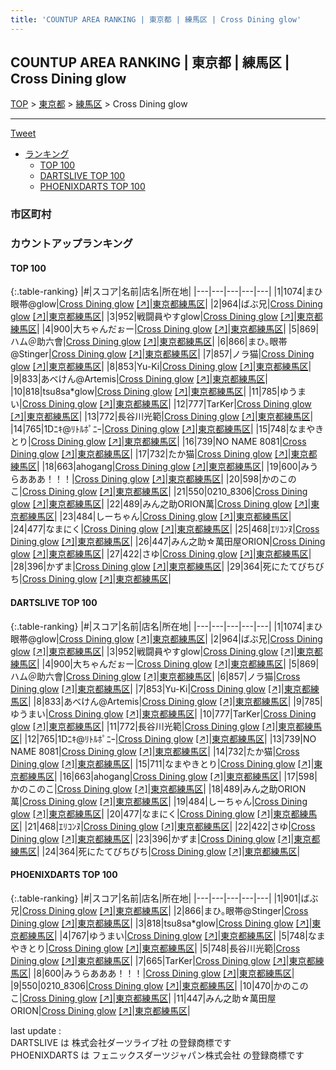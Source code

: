 ```yaml
---
title: 'COUNTUP AREA RANKING | 東京都 | 練馬区 | Cross Dining glow'
---
```

## COUNTUP AREA RANKING | 東京都 | 練馬区 | Cross Dining glow

[TOP](/darts/rank/) > [東京都](/darts/rank/東京都/) > [練馬区](/darts/rank/東京都/練馬区/) > Cross Dining glow

___

<a href="https://twitter.com/share?ref_src=twsrc%5Etfw" data-text="COUNTUP AREA RANKING | 東京都練馬区Cross Dining glow" class="twitter-share-button" data-hashtags="DARTSLIVE,PHOENIXDARTS,darts,ダーツ" data-show-count="false">Tweet</a>

* [ランキング](#カウントアップランキング)
    * [TOP 100](#top-100)
    * [DARTSLIVE TOP 100](#dartslive-top-100)
    * [PHOENIXDARTS TOP 100](#phoenixdarts-top-100)

### 市区町村

<ul>

</ul>

### カウントアップランキング

#### TOP 100



{:.table-ranking}
|#|スコア|名前|店名|所在地|
|---|---|---|---|---|
|1|1074|<span class="rank-name-dl">まひ眼帯@glow</span>|<a href="/darts/rank/shops/ed66271e0ed7c8d70d9b047a20a7ba1e.html">Cross Dining glow</a> <a href="https://search.dartslive.com/jp/shop/ed66271e0ed7c8d70d9b047a20a7ba1e">[↗]</a>|<a href="/darts/rank/東京都/練馬区">東京都練馬区</a>|
|2|964|<span class="rank-name-dl">ばぶ兄</span>|<a href="/darts/rank/shops/ed66271e0ed7c8d70d9b047a20a7ba1e.html">Cross Dining glow</a> <a href="https://search.dartslive.com/jp/shop/ed66271e0ed7c8d70d9b047a20a7ba1e">[↗]</a>|<a href="/darts/rank/東京都/練馬区">東京都練馬区</a>|
|3|952|<span class="rank-name-dl">戦闘員やすglow</span>|<a href="/darts/rank/shops/ed66271e0ed7c8d70d9b047a20a7ba1e.html">Cross Dining glow</a> <a href="https://search.dartslive.com/jp/shop/ed66271e0ed7c8d70d9b047a20a7ba1e">[↗]</a>|<a href="/darts/rank/東京都/練馬区">東京都練馬区</a>|
|4|900|<span class="rank-name-dl">大ちゃんだぉー</span>|<a href="/darts/rank/shops/ed66271e0ed7c8d70d9b047a20a7ba1e.html">Cross Dining glow</a> <a href="https://search.dartslive.com/jp/shop/ed66271e0ed7c8d70d9b047a20a7ba1e">[↗]</a>|<a href="/darts/rank/東京都/練馬区">東京都練馬区</a>|
|5|869|<span class="rank-name-dl">ハム＠助六會</span>|<a href="/darts/rank/shops/ed66271e0ed7c8d70d9b047a20a7ba1e.html">Cross Dining glow</a> <a href="https://search.dartslive.com/jp/shop/ed66271e0ed7c8d70d9b047a20a7ba1e">[↗]</a>|<a href="/darts/rank/東京都/練馬区">東京都練馬区</a>|
|6|866|<span class="rank-name-pd">まひ｡眼帯@Stinger</span>|<a href="/darts/rank/shops/53908.html">Cross Dining glow</a> <a href="https://vs.phoenixdarts.com/jp/shop/shopDetailInfo/s_53908?s_seq=53908">[↗]</a>|<a href="/darts/rank/東京都/練馬区">東京都練馬区</a>|
|7|857|<span class="rank-name-dl">ノラ猫</span>|<a href="/darts/rank/shops/ed66271e0ed7c8d70d9b047a20a7ba1e.html">Cross Dining glow</a> <a href="https://search.dartslive.com/jp/shop/ed66271e0ed7c8d70d9b047a20a7ba1e">[↗]</a>|<a href="/darts/rank/東京都/練馬区">東京都練馬区</a>|
|8|853|<span class="rank-name-dl">Yu-Ki</span>|<a href="/darts/rank/shops/ed66271e0ed7c8d70d9b047a20a7ba1e.html">Cross Dining glow</a> <a href="https://search.dartslive.com/jp/shop/ed66271e0ed7c8d70d9b047a20a7ba1e">[↗]</a>|<a href="/darts/rank/東京都/練馬区">東京都練馬区</a>|
|9|833|<span class="rank-name-dl">あべけん@Artemis</span>|<a href="/darts/rank/shops/ed66271e0ed7c8d70d9b047a20a7ba1e.html">Cross Dining glow</a> <a href="https://search.dartslive.com/jp/shop/ed66271e0ed7c8d70d9b047a20a7ba1e">[↗]</a>|<a href="/darts/rank/東京都/練馬区">東京都練馬区</a>|
|10|818|<span class="rank-name-pd">tsu8sa*glow</span>|<a href="/darts/rank/shops/53908.html">Cross Dining glow</a> <a href="https://vs.phoenixdarts.com/jp/shop/shopDetailInfo/s_53908?s_seq=53908">[↗]</a>|<a href="/darts/rank/東京都/練馬区">東京都練馬区</a>|
|11|785|<span class="rank-name-dl">ゆうまい</span>|<a href="/darts/rank/shops/ed66271e0ed7c8d70d9b047a20a7ba1e.html">Cross Dining glow</a> <a href="https://search.dartslive.com/jp/shop/ed66271e0ed7c8d70d9b047a20a7ba1e">[↗]</a>|<a href="/darts/rank/東京都/練馬区">東京都練馬区</a>|
|12|777|<span class="rank-name-dl">TarKer</span>|<a href="/darts/rank/shops/ed66271e0ed7c8d70d9b047a20a7ba1e.html">Cross Dining glow</a> <a href="https://search.dartslive.com/jp/shop/ed66271e0ed7c8d70d9b047a20a7ba1e">[↗]</a>|<a href="/darts/rank/東京都/練馬区">東京都練馬区</a>|
|13|772|<span class="rank-name-dl">長谷川光範</span>|<a href="/darts/rank/shops/ed66271e0ed7c8d70d9b047a20a7ba1e.html">Cross Dining glow</a> <a href="https://search.dartslive.com/jp/shop/ed66271e0ed7c8d70d9b047a20a7ba1e">[↗]</a>|<a href="/darts/rank/東京都/練馬区">東京都練馬区</a>|
|14|765|<span class="rank-name-dl">1Dﾆｷ@ﾘﾄﾙﾎﾟﾆｰ</span>|<a href="/darts/rank/shops/ed66271e0ed7c8d70d9b047a20a7ba1e.html">Cross Dining glow</a> <a href="https://search.dartslive.com/jp/shop/ed66271e0ed7c8d70d9b047a20a7ba1e">[↗]</a>|<a href="/darts/rank/東京都/練馬区">東京都練馬区</a>|
|15|748|<span class="rank-name-pd">なまやきとり</span>|<a href="/darts/rank/shops/53908.html">Cross Dining glow</a> <a href="https://vs.phoenixdarts.com/jp/shop/shopDetailInfo/s_53908?s_seq=53908">[↗]</a>|<a href="/darts/rank/東京都/練馬区">東京都練馬区</a>|
|16|739|<span class="rank-name-dl">NO NAME 8081</span>|<a href="/darts/rank/shops/ed66271e0ed7c8d70d9b047a20a7ba1e.html">Cross Dining glow</a> <a href="https://search.dartslive.com/jp/shop/ed66271e0ed7c8d70d9b047a20a7ba1e">[↗]</a>|<a href="/darts/rank/東京都/練馬区">東京都練馬区</a>|
|17|732|<span class="rank-name-dl">たか猫</span>|<a href="/darts/rank/shops/ed66271e0ed7c8d70d9b047a20a7ba1e.html">Cross Dining glow</a> <a href="https://search.dartslive.com/jp/shop/ed66271e0ed7c8d70d9b047a20a7ba1e">[↗]</a>|<a href="/darts/rank/東京都/練馬区">東京都練馬区</a>|
|18|663|<span class="rank-name-dl">ahogang</span>|<a href="/darts/rank/shops/ed66271e0ed7c8d70d9b047a20a7ba1e.html">Cross Dining glow</a> <a href="https://search.dartslive.com/jp/shop/ed66271e0ed7c8d70d9b047a20a7ba1e">[↗]</a>|<a href="/darts/rank/東京都/練馬区">東京都練馬区</a>|
|19|600|<span class="rank-name-pd">みうらあああ！！！</span>|<a href="/darts/rank/shops/53908.html">Cross Dining glow</a> <a href="https://vs.phoenixdarts.com/jp/shop/shopDetailInfo/s_53908?s_seq=53908">[↗]</a>|<a href="/darts/rank/東京都/練馬区">東京都練馬区</a>|
|20|598|<span class="rank-name-dl">かのこのこ</span>|<a href="/darts/rank/shops/ed66271e0ed7c8d70d9b047a20a7ba1e.html">Cross Dining glow</a> <a href="https://search.dartslive.com/jp/shop/ed66271e0ed7c8d70d9b047a20a7ba1e">[↗]</a>|<a href="/darts/rank/東京都/練馬区">東京都練馬区</a>|
|21|550|<span class="rank-name-pd">0210_8306</span>|<a href="/darts/rank/shops/53908.html">Cross Dining glow</a> <a href="https://vs.phoenixdarts.com/jp/shop/shopDetailInfo/s_53908?s_seq=53908">[↗]</a>|<a href="/darts/rank/東京都/練馬区">東京都練馬区</a>|
|22|489|<span class="rank-name-dl">みん之助ORION萬</span>|<a href="/darts/rank/shops/ed66271e0ed7c8d70d9b047a20a7ba1e.html">Cross Dining glow</a> <a href="https://search.dartslive.com/jp/shop/ed66271e0ed7c8d70d9b047a20a7ba1e">[↗]</a>|<a href="/darts/rank/東京都/練馬区">東京都練馬区</a>|
|23|484|<span class="rank-name-dl">しーちゃん</span>|<a href="/darts/rank/shops/ed66271e0ed7c8d70d9b047a20a7ba1e.html">Cross Dining glow</a> <a href="https://search.dartslive.com/jp/shop/ed66271e0ed7c8d70d9b047a20a7ba1e">[↗]</a>|<a href="/darts/rank/東京都/練馬区">東京都練馬区</a>|
|24|477|<span class="rank-name-dl">なまにく</span>|<a href="/darts/rank/shops/ed66271e0ed7c8d70d9b047a20a7ba1e.html">Cross Dining glow</a> <a href="https://search.dartslive.com/jp/shop/ed66271e0ed7c8d70d9b047a20a7ba1e">[↗]</a>|<a href="/darts/rank/東京都/練馬区">東京都練馬区</a>|
|25|468|<span class="rank-name-dl">ｴﾘｺﾝﾇ</span>|<a href="/darts/rank/shops/ed66271e0ed7c8d70d9b047a20a7ba1e.html">Cross Dining glow</a> <a href="https://search.dartslive.com/jp/shop/ed66271e0ed7c8d70d9b047a20a7ba1e">[↗]</a>|<a href="/darts/rank/東京都/練馬区">東京都練馬区</a>|
|26|447|<span class="rank-name-pd">みん之助☆萬田屋ORION</span>|<a href="/darts/rank/shops/53908.html">Cross Dining glow</a> <a href="https://vs.phoenixdarts.com/jp/shop/shopDetailInfo/s_53908?s_seq=53908">[↗]</a>|<a href="/darts/rank/東京都/練馬区">東京都練馬区</a>|
|27|422|<span class="rank-name-dl">さゆ</span>|<a href="/darts/rank/shops/ed66271e0ed7c8d70d9b047a20a7ba1e.html">Cross Dining glow</a> <a href="https://search.dartslive.com/jp/shop/ed66271e0ed7c8d70d9b047a20a7ba1e">[↗]</a>|<a href="/darts/rank/東京都/練馬区">東京都練馬区</a>|
|28|396|<span class="rank-name-dl">かずま</span>|<a href="/darts/rank/shops/ed66271e0ed7c8d70d9b047a20a7ba1e.html">Cross Dining glow</a> <a href="https://search.dartslive.com/jp/shop/ed66271e0ed7c8d70d9b047a20a7ba1e">[↗]</a>|<a href="/darts/rank/東京都/練馬区">東京都練馬区</a>|
|29|364|<span class="rank-name-dl">死にたてびちびち</span>|<a href="/darts/rank/shops/ed66271e0ed7c8d70d9b047a20a7ba1e.html">Cross Dining glow</a> <a href="https://search.dartslive.com/jp/shop/ed66271e0ed7c8d70d9b047a20a7ba1e">[↗]</a>|<a href="/darts/rank/東京都/練馬区">東京都練馬区</a>|


#### DARTSLIVE TOP 100



{:.table-ranking}
|#|スコア|名前|店名|所在地|
|---|---|---|---|---|
|1|1074|<span class="rank-name-dl">まひ眼帯@glow</span>|<a href="/darts/rank/shops/ed66271e0ed7c8d70d9b047a20a7ba1e.html">Cross Dining glow</a> <a href="https://search.dartslive.com/jp/shop/ed66271e0ed7c8d70d9b047a20a7ba1e">[↗]</a>|<a href="/darts/rank/東京都/練馬区">東京都練馬区</a>|
|2|964|<span class="rank-name-dl">ばぶ兄</span>|<a href="/darts/rank/shops/ed66271e0ed7c8d70d9b047a20a7ba1e.html">Cross Dining glow</a> <a href="https://search.dartslive.com/jp/shop/ed66271e0ed7c8d70d9b047a20a7ba1e">[↗]</a>|<a href="/darts/rank/東京都/練馬区">東京都練馬区</a>|
|3|952|<span class="rank-name-dl">戦闘員やすglow</span>|<a href="/darts/rank/shops/ed66271e0ed7c8d70d9b047a20a7ba1e.html">Cross Dining glow</a> <a href="https://search.dartslive.com/jp/shop/ed66271e0ed7c8d70d9b047a20a7ba1e">[↗]</a>|<a href="/darts/rank/東京都/練馬区">東京都練馬区</a>|
|4|900|<span class="rank-name-dl">大ちゃんだぉー</span>|<a href="/darts/rank/shops/ed66271e0ed7c8d70d9b047a20a7ba1e.html">Cross Dining glow</a> <a href="https://search.dartslive.com/jp/shop/ed66271e0ed7c8d70d9b047a20a7ba1e">[↗]</a>|<a href="/darts/rank/東京都/練馬区">東京都練馬区</a>|
|5|869|<span class="rank-name-dl">ハム＠助六會</span>|<a href="/darts/rank/shops/ed66271e0ed7c8d70d9b047a20a7ba1e.html">Cross Dining glow</a> <a href="https://search.dartslive.com/jp/shop/ed66271e0ed7c8d70d9b047a20a7ba1e">[↗]</a>|<a href="/darts/rank/東京都/練馬区">東京都練馬区</a>|
|6|857|<span class="rank-name-dl">ノラ猫</span>|<a href="/darts/rank/shops/ed66271e0ed7c8d70d9b047a20a7ba1e.html">Cross Dining glow</a> <a href="https://search.dartslive.com/jp/shop/ed66271e0ed7c8d70d9b047a20a7ba1e">[↗]</a>|<a href="/darts/rank/東京都/練馬区">東京都練馬区</a>|
|7|853|<span class="rank-name-dl">Yu-Ki</span>|<a href="/darts/rank/shops/ed66271e0ed7c8d70d9b047a20a7ba1e.html">Cross Dining glow</a> <a href="https://search.dartslive.com/jp/shop/ed66271e0ed7c8d70d9b047a20a7ba1e">[↗]</a>|<a href="/darts/rank/東京都/練馬区">東京都練馬区</a>|
|8|833|<span class="rank-name-dl">あべけん@Artemis</span>|<a href="/darts/rank/shops/ed66271e0ed7c8d70d9b047a20a7ba1e.html">Cross Dining glow</a> <a href="https://search.dartslive.com/jp/shop/ed66271e0ed7c8d70d9b047a20a7ba1e">[↗]</a>|<a href="/darts/rank/東京都/練馬区">東京都練馬区</a>|
|9|785|<span class="rank-name-dl">ゆうまい</span>|<a href="/darts/rank/shops/ed66271e0ed7c8d70d9b047a20a7ba1e.html">Cross Dining glow</a> <a href="https://search.dartslive.com/jp/shop/ed66271e0ed7c8d70d9b047a20a7ba1e">[↗]</a>|<a href="/darts/rank/東京都/練馬区">東京都練馬区</a>|
|10|777|<span class="rank-name-dl">TarKer</span>|<a href="/darts/rank/shops/ed66271e0ed7c8d70d9b047a20a7ba1e.html">Cross Dining glow</a> <a href="https://search.dartslive.com/jp/shop/ed66271e0ed7c8d70d9b047a20a7ba1e">[↗]</a>|<a href="/darts/rank/東京都/練馬区">東京都練馬区</a>|
|11|772|<span class="rank-name-dl">長谷川光範</span>|<a href="/darts/rank/shops/ed66271e0ed7c8d70d9b047a20a7ba1e.html">Cross Dining glow</a> <a href="https://search.dartslive.com/jp/shop/ed66271e0ed7c8d70d9b047a20a7ba1e">[↗]</a>|<a href="/darts/rank/東京都/練馬区">東京都練馬区</a>|
|12|765|<span class="rank-name-dl">1Dﾆｷ@ﾘﾄﾙﾎﾟﾆｰ</span>|<a href="/darts/rank/shops/ed66271e0ed7c8d70d9b047a20a7ba1e.html">Cross Dining glow</a> <a href="https://search.dartslive.com/jp/shop/ed66271e0ed7c8d70d9b047a20a7ba1e">[↗]</a>|<a href="/darts/rank/東京都/練馬区">東京都練馬区</a>|
|13|739|<span class="rank-name-dl">NO NAME 8081</span>|<a href="/darts/rank/shops/ed66271e0ed7c8d70d9b047a20a7ba1e.html">Cross Dining glow</a> <a href="https://search.dartslive.com/jp/shop/ed66271e0ed7c8d70d9b047a20a7ba1e">[↗]</a>|<a href="/darts/rank/東京都/練馬区">東京都練馬区</a>|
|14|732|<span class="rank-name-dl">たか猫</span>|<a href="/darts/rank/shops/ed66271e0ed7c8d70d9b047a20a7ba1e.html">Cross Dining glow</a> <a href="https://search.dartslive.com/jp/shop/ed66271e0ed7c8d70d9b047a20a7ba1e">[↗]</a>|<a href="/darts/rank/東京都/練馬区">東京都練馬区</a>|
|15|711|<span class="rank-name-dl">なまやきとり</span>|<a href="/darts/rank/shops/ed66271e0ed7c8d70d9b047a20a7ba1e.html">Cross Dining glow</a> <a href="https://search.dartslive.com/jp/shop/ed66271e0ed7c8d70d9b047a20a7ba1e">[↗]</a>|<a href="/darts/rank/東京都/練馬区">東京都練馬区</a>|
|16|663|<span class="rank-name-dl">ahogang</span>|<a href="/darts/rank/shops/ed66271e0ed7c8d70d9b047a20a7ba1e.html">Cross Dining glow</a> <a href="https://search.dartslive.com/jp/shop/ed66271e0ed7c8d70d9b047a20a7ba1e">[↗]</a>|<a href="/darts/rank/東京都/練馬区">東京都練馬区</a>|
|17|598|<span class="rank-name-dl">かのこのこ</span>|<a href="/darts/rank/shops/ed66271e0ed7c8d70d9b047a20a7ba1e.html">Cross Dining glow</a> <a href="https://search.dartslive.com/jp/shop/ed66271e0ed7c8d70d9b047a20a7ba1e">[↗]</a>|<a href="/darts/rank/東京都/練馬区">東京都練馬区</a>|
|18|489|<span class="rank-name-dl">みん之助ORION萬</span>|<a href="/darts/rank/shops/ed66271e0ed7c8d70d9b047a20a7ba1e.html">Cross Dining glow</a> <a href="https://search.dartslive.com/jp/shop/ed66271e0ed7c8d70d9b047a20a7ba1e">[↗]</a>|<a href="/darts/rank/東京都/練馬区">東京都練馬区</a>|
|19|484|<span class="rank-name-dl">しーちゃん</span>|<a href="/darts/rank/shops/ed66271e0ed7c8d70d9b047a20a7ba1e.html">Cross Dining glow</a> <a href="https://search.dartslive.com/jp/shop/ed66271e0ed7c8d70d9b047a20a7ba1e">[↗]</a>|<a href="/darts/rank/東京都/練馬区">東京都練馬区</a>|
|20|477|<span class="rank-name-dl">なまにく</span>|<a href="/darts/rank/shops/ed66271e0ed7c8d70d9b047a20a7ba1e.html">Cross Dining glow</a> <a href="https://search.dartslive.com/jp/shop/ed66271e0ed7c8d70d9b047a20a7ba1e">[↗]</a>|<a href="/darts/rank/東京都/練馬区">東京都練馬区</a>|
|21|468|<span class="rank-name-dl">ｴﾘｺﾝﾇ</span>|<a href="/darts/rank/shops/ed66271e0ed7c8d70d9b047a20a7ba1e.html">Cross Dining glow</a> <a href="https://search.dartslive.com/jp/shop/ed66271e0ed7c8d70d9b047a20a7ba1e">[↗]</a>|<a href="/darts/rank/東京都/練馬区">東京都練馬区</a>|
|22|422|<span class="rank-name-dl">さゆ</span>|<a href="/darts/rank/shops/ed66271e0ed7c8d70d9b047a20a7ba1e.html">Cross Dining glow</a> <a href="https://search.dartslive.com/jp/shop/ed66271e0ed7c8d70d9b047a20a7ba1e">[↗]</a>|<a href="/darts/rank/東京都/練馬区">東京都練馬区</a>|
|23|396|<span class="rank-name-dl">かずま</span>|<a href="/darts/rank/shops/ed66271e0ed7c8d70d9b047a20a7ba1e.html">Cross Dining glow</a> <a href="https://search.dartslive.com/jp/shop/ed66271e0ed7c8d70d9b047a20a7ba1e">[↗]</a>|<a href="/darts/rank/東京都/練馬区">東京都練馬区</a>|
|24|364|<span class="rank-name-dl">死にたてびちびち</span>|<a href="/darts/rank/shops/ed66271e0ed7c8d70d9b047a20a7ba1e.html">Cross Dining glow</a> <a href="https://search.dartslive.com/jp/shop/ed66271e0ed7c8d70d9b047a20a7ba1e">[↗]</a>|<a href="/darts/rank/東京都/練馬区">東京都練馬区</a>|


#### PHOENIXDARTS TOP 100



{:.table-ranking}
|#|スコア|名前|店名|所在地|
|---|---|---|---|---|
|1|901|<span class="rank-name-pd">ばぶ兄</span>|<a href="/darts/rank/shops/53908.html">Cross Dining glow</a> <a href="https://vs.phoenixdarts.com/jp/shop/shopDetailInfo/s_53908?s_seq=53908">[↗]</a>|<a href="/darts/rank/東京都/練馬区">東京都練馬区</a>|
|2|866|<span class="rank-name-pd">まひ｡眼帯@Stinger</span>|<a href="/darts/rank/shops/53908.html">Cross Dining glow</a> <a href="https://vs.phoenixdarts.com/jp/shop/shopDetailInfo/s_53908?s_seq=53908">[↗]</a>|<a href="/darts/rank/東京都/練馬区">東京都練馬区</a>|
|3|818|<span class="rank-name-pd">tsu8sa*glow</span>|<a href="/darts/rank/shops/53908.html">Cross Dining glow</a> <a href="https://vs.phoenixdarts.com/jp/shop/shopDetailInfo/s_53908?s_seq=53908">[↗]</a>|<a href="/darts/rank/東京都/練馬区">東京都練馬区</a>|
|4|767|<span class="rank-name-pd">ゆうまい</span>|<a href="/darts/rank/shops/53908.html">Cross Dining glow</a> <a href="https://vs.phoenixdarts.com/jp/shop/shopDetailInfo/s_53908?s_seq=53908">[↗]</a>|<a href="/darts/rank/東京都/練馬区">東京都練馬区</a>|
|5|748|<span class="rank-name-pd">なまやきとり</span>|<a href="/darts/rank/shops/53908.html">Cross Dining glow</a> <a href="https://vs.phoenixdarts.com/jp/shop/shopDetailInfo/s_53908?s_seq=53908">[↗]</a>|<a href="/darts/rank/東京都/練馬区">東京都練馬区</a>|
|5|748|<span class="rank-name-pd">長谷川光範</span>|<a href="/darts/rank/shops/53908.html">Cross Dining glow</a> <a href="https://vs.phoenixdarts.com/jp/shop/shopDetailInfo/s_53908?s_seq=53908">[↗]</a>|<a href="/darts/rank/東京都/練馬区">東京都練馬区</a>|
|7|665|<span class="rank-name-pd">TarKer</span>|<a href="/darts/rank/shops/53908.html">Cross Dining glow</a> <a href="https://vs.phoenixdarts.com/jp/shop/shopDetailInfo/s_53908?s_seq=53908">[↗]</a>|<a href="/darts/rank/東京都/練馬区">東京都練馬区</a>|
|8|600|<span class="rank-name-pd">みうらあああ！！！</span>|<a href="/darts/rank/shops/53908.html">Cross Dining glow</a> <a href="https://vs.phoenixdarts.com/jp/shop/shopDetailInfo/s_53908?s_seq=53908">[↗]</a>|<a href="/darts/rank/東京都/練馬区">東京都練馬区</a>|
|9|550|<span class="rank-name-pd">0210_8306</span>|<a href="/darts/rank/shops/53908.html">Cross Dining glow</a> <a href="https://vs.phoenixdarts.com/jp/shop/shopDetailInfo/s_53908?s_seq=53908">[↗]</a>|<a href="/darts/rank/東京都/練馬区">東京都練馬区</a>|
|10|470|<span class="rank-name-pd">かのこのこ</span>|<a href="/darts/rank/shops/53908.html">Cross Dining glow</a> <a href="https://vs.phoenixdarts.com/jp/shop/shopDetailInfo/s_53908?s_seq=53908">[↗]</a>|<a href="/darts/rank/東京都/練馬区">東京都練馬区</a>|
|11|447|<span class="rank-name-pd">みん之助☆萬田屋ORION</span>|<a href="/darts/rank/shops/53908.html">Cross Dining glow</a> <a href="https://vs.phoenixdarts.com/jp/shop/shopDetailInfo/s_53908?s_seq=53908">[↗]</a>|<a href="/darts/rank/東京都/練馬区">東京都練馬区</a>|


<div class="footer border-top border-gray-light mt-5 pt-3 text-right text-gray">
    last update : <span style="font-weight: italic" id="foot_last_modified"></span><br />
    DARTSLIVE は 株式会社ダーツライブ社 の登録商標です<br />
    PHOENIXDARTS は フェニックスダーツジャパン株式会社 の登録商標です<br />
</div>

<script src="https://cdnjs.cloudflare.com/ajax/libs/jquery.tablesorter/2.31.3/js/jquery.tablesorter.min.js" integrity="sha512-qzgd5cYSZcosqpzpn7zF2ZId8f/8CHmFKZ8j7mU4OUXTNRd5g+ZHBPsgKEwoqxCtdQvExE5LprwwPAgoicguNg==" crossorigin="anonymous" referrerpolicy="no-referrer"></script>
<link rel="stylesheet" href="https://cdnjs.cloudflare.com/ajax/libs/jquery.tablesorter/2.31.3/css/theme.default.min.css" integrity="sha512-wghhOJkjQX0Lh3NSWvNKeZ0ZpNn+SPVXX1Qyc9OCaogADktxrBiBdKGDoqVUOyhStvMBmJQ8ZdMHiR3wuEq8+w==" crossorigin="anonymous" referrerpolicy="no-referrer" />
<script>
$(function() {
    $(".table-ranking").tablesorter({sortList:[[0, 0]]});
    $("#foot_last_modified").text(formatDate(new Date(document.lastModified), 'yyyy-MM-dd HH:mm:ss'));
});
</script>

<script async src="https://platform.twitter.com/widgets.js" charset="utf-8"></script>
